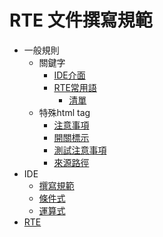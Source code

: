# RTE 文件撰寫規範
* 一般規則
    * 關鍵字
        * [IDE介面](README.md#tag_ide)
        * [RTE常用語](README.md#tag_rte)
            * [清單](tag.md)
    * 特殊html tag
        * [注意事項](README.md#html_tag_ps)
        * [開關標示](README.md#html_tag_ic)
        * [測試注意事項](README.md#html_tag_test)
        * [來源路徑](README.md#html_tag_path)
* IDE
    * [撰寫規範](README.md#ide)
    * [條件式](README.md#ide_valid)
    * [運算式](README.md#ide_expr)
* [RTE]()
